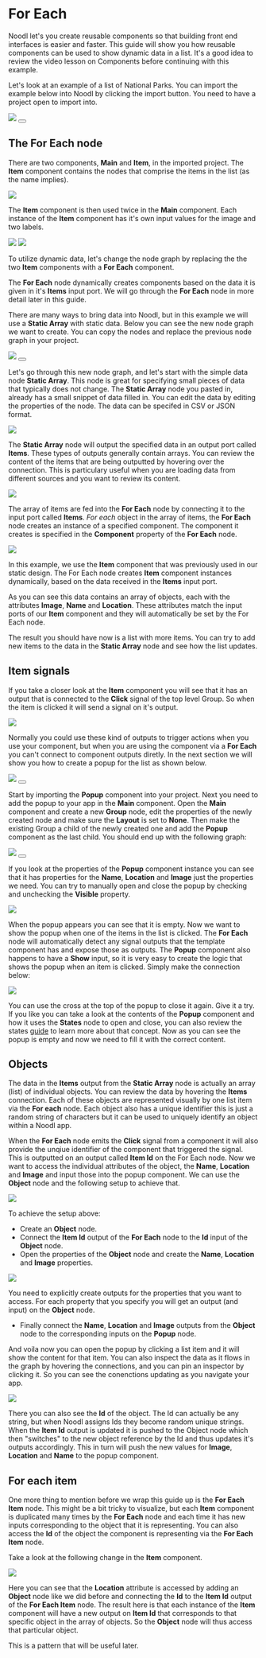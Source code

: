 # For Each

Noodl let's you create reusable components so that building front end interfaces is easier and faster. This guide will show you how reusable components can be used to show dynamic data in a list. It's a good idea to review the video lesson on Components before continuing with this example.

Let's look at an example of a list of National Parks. You can import the example below into Noodl by clicking the import button. You need to have a project open to import into.

<div class="ndl-images">
    <img src="/guides/for-each/screen.png" class="ndl-image small"></img>   
    <button class="ndl-import-button" onClick='importIntoNoodl("guides/for-each/project.zip")'></button>
</div>

## The For Each node

There are two components, **Main** and **Item**, in the imported project. The **Item** component contains the nodes that comprise the items in the list (as the name implies).

<div class="ndl-images">
    <img src="/guides/for-each/item-comp.png" class="ndl-image med"></img>  
</div>

The **Item** component is then used twice in the **Main** component. Each instance of the **Item** component has it's own input values for the image and two labels.

<div class="ndl-images">
    <img src="/guides/for-each/main-comp.png" class="ndl-image med"></img>  
     <img src="/guides/for-each/item-props.png" class="ndl-image small"></img>  
</div>

To utilize dynamic data, let's change the node graph by replacing the the two **Item** components with a **For Each** component.

The **For Each** node dynamically creates components based on the data it is given in it's **Items** input port. We will go through the **For Each** node in more detail later in this guide.

There are many ways to bring data into Noodl, but in this example we will use a **Static Array** with static data.
Below you can see the new node graph we want to create. You can copy the nodes and replace the previous node graph in your project.

<div class="ndl-images">
    <img src="/guides/for-each/for-each-nodes.png" class="ndl-image med"></img>  
     <button class="ndl-copy-nodes-button" onClick='copyJsonToClipboard({"nodes":[{"id":"c742d550-e134-e5ad-c6c3-0466ab68e456","type":"Group","x":430.22076842300993,"y":360.61425173633353,"parameters":{"backgroundColor":"#FFFFFF","scrollBehavior":"native","scrollEnabled":true},"ports":[],"children":[{"id":"26ca28ad-bc2c-43fe-e75d-95f8394e99d1","type":"For Each","x":450.22076842300993,"y":406.61425173633353,"parameters":{"template":"/Item"},"ports":[],"children":[]}]},{"id":"cdc83bfe-8962-cd05-7ac8-9e3c479d6aa0","type":"Static Data","x":158.22076842300993,"y":409.61425173633353,"parameters":{"csv":"","type":"json","json":"[\n     {\n        \"Image\":\"https://upload.wikimedia.org/wikipedia/commons/thumb/a/af/Grand_Canyon_view_from_Pima_Point_2010.jpg/460px-Grand_Canyon_view_from_Pima_Point_2010.jpg\",\n        \"Name\":\"Grand Canyon\",\n        \"Location\":\"Arizona,USA\"\n    },   \n    {\n        \"Image\":\"https://upload.wikimedia.org/wikipedia/commons/thumb/1/13/Tunnel_View%2C_Yosemite_Valley%2C_Yosemite_NP_-_Diliff.jpg/568px-Tunnel_View%2C_Yosemite_Valley%2C_Yosemite_NP_-_Diliff.jpg\",\n        \"Name\":\"Yosemite\",\n        \"Location\":\"California,USA\"\n    },\n    {\n        \"Image\":\"https://upload.wikimedia.org/wikipedia/commons/thumb/c/c9/YellowstonefallJUN05.JPG/500px-YellowstonefallJUN05.JPG\",\n        \"Name\":\"Yellowstone\",\n        \"Location\":\"Idaho, USA\"\n    },\n    {\n        \"Image\":\"https://upload.wikimedia.org/wikipedia/commons/thumb/1/10/Zion_angels_landing_view.jpg/568px-Zion_angels_landing_view.jpg\",\n        \"Name\":\"Zion National Park\",\n        \"Location\":\"Utah, USA\"\n    },\n    {\n        \"Image\":\"https://upload.wikimedia.org/wikipedia/commons/thumb/9/9c/Hvannadalshnjukur-Vatnajokull_National_Park.JPG/568px-Hvannadalshnjukur-Vatnajokull_National_Park.JPG\",\n        \"Name\":\"Vatnajökull\",\n        \"Location\":\"Iceland\"\n    }\n    \n]"},"ports":[],"children":[]}],"connections":[{"fromId":"cdc83bfe-8962-cd05-7ac8-9e3c479d6aa0","fromProperty":"items","toId":"26ca28ad-bc2c-43fe-e75d-95f8394e99d1","toProperty":"items"}]})'></button>
</div>

Let's go through this new node graph, and let's start with the simple data node **Static Array**. This node is great for specifying small pieces of data that typically does not change. The **Static Array** node you pasted in, already has a small snippet of data filled in. You can edit the data by editing the properties of the node. The data can be specifed in CSV or JSON format.

<div class="ndl-images">
    <img src="/guides/for-each/static-array.gif" class="ndl-image large"></img>  
</div>

The **Static Array** node will output the specified data in an output port called **Items**. These types of outputs generally contain arrays. You can review the content of the items that are being outputted by hovering over the connection. This is particulary useful when you are loading data from different sources and you want to review its content.

<div class="ndl-images">
    <img src="/guides/for-each/hover-data.png" class="ndl-image med"></img>  
</div>

The array of items are fed into the **For Each** node by connecting it to the input port called **Items**.
_For each_ object in the array of items, the **For Each** node creates an instance of a specified component. The component it creates is specified in the **Component** property of the **For Each** node.

<div class="ndl-images">
    <img src="/guides/for-each/for-each-props.png" class="ndl-image small"></img>  
</div>

In this example, we use the **Item** component that was previously used in our static design. The For Each node creates **Item** component instances dynamically, based on the data received in the **Items** input port.

As you can see this data contains an array of objects, each with the attributes **Image**, **Name** and **Location**. These attributes match the input ports of our **Item** component and they will automatically be set by the For Each node.

The result you should have now is a list with more items. You can try to add new items to the data in the **Static Array** node and see how the list updates.

## Item signals

If you take a closer look at the **Item** component you will see that it has an output that is connected to the **Click** signal of the top level Group. So when the item is clicked it will send a signal on it's output.

<div class="ndl-images">
    <img src="/guides/for-each/item-click.png" class="ndl-image med"></img>  
</div>

Normally you could use these kind of outputs to trigger actions when you use your component, but when you are using the component via a **For Each** you can't connect to component outputs diretly. In the next section we will show you how to create a popup for the list as shown below.

<div class="ndl-images">
    <img src="/guides/for-each/popup.gif" class="ndl-image small"></img>   
    <button class="ndl-import-button" onClick='importIntoNoodl("guides/for-each/popup.zip")'></button>
</div>

Start by importing the **Popup** component into your project. Next you need to add the popup to your app in the **Main** component. Open the **Main** component and create a new **Group** node, edit the properties of the newly created node and make sure the **Layout** is set to **None**. Then make the existing Group a child of the newly created one and add the **Popup** component as the last child. You should end up with the following graph:

<div class="ndl-images">
    <img src="/guides/for-each/popup-added.png" class="ndl-image med"></img>  
     <button class="ndl-copy-nodes-button" onClick='copyJsonToClipboard({"nodes":[{"id":"af1444ee-0758-cf0a-a71c-85f10b77dfc3","type":"Group","x":370.7168944404044,"y":40.66047664062552,"parameters":{"flexDirection":"none"},"ports":[],"children":[{"id":"0146080e-db5a-77e3-dac0-3b5895b3237d","type":"Group","x":390.7168944404044,"y":86.66047664062552,"parameters":{"backgroundColor":"#FFFFFF","scrollBehavior":"native"},"ports":[],"children":[{"id":"d776b345-2cc2-da78-1e08-d596bd8fd1f4","type":"For Each","x":410.7168944404044,"y":132.66047664062552,"parameters":{"template":"/Item"},"ports":[],"children":[]}]},{"id":"2f6929e1-fff1-39dd-90df-f701ace1ae54","type":"/Popup","x":390.7168944404044,"y":214.66047664062552,"parameters":{},"ports":[],"children":[]}]}],"connections":[]})'></button>
</div>

If you look at the properties of the **Popup** component instance you can see that it has properties for the **Name**, **Location** and **Image** just the properties we need. You can try to manually open and close the popup by checking and unchecking the **Visible** property.

<div class="ndl-images">
    <img src="/guides/for-each/popup-props.png" class="ndl-image small"></img>  
</div>

When the popup appears you can see that it is empty. Now we want to show the popup when one of the items in the list is clicked. The **For Each** node will automatically detect any signal outputs that the template component has and expose those as outputs. The **Popup** component also happens to have a **Show** input, so it is very easy to create the logic that shows the popup when an item is clicked. Simply make the connection below:

<div class="ndl-images">
    <img src="/guides/for-each/click-to-show.png" class="ndl-image med"></img>  
</div>

You can use the cross at the top of the popup to close it again. Give it a try. If you like you can take a look at the contents of the **Popup** component and how it uses the **States** node to open and close, you can also review the states [guide](/guides/states.md) to learn more about that concept. Now as you can see the popup is empty and now we need to fill it with the correct content.

## Objects

The data in the **Items** output from the **Static Array** node is actually an array (list) of individual objects. You can review the data by hovering the **Items** connection. Each of these objects are represented visually by one list item via the **For each** node. Each object also has a unique identifier this is just a random string of characters but it can be used to uniquely identify an object within a Noodl app.

When the **For Each** node emits the **Click** signal from a component it will also provide the unqiue identifier of the component that triggered the signal. This is outputted on an output called **Item Id** on the For Each node. Now we want to access the individual attributes of the object, the **Name**, **Location** and **Image** and input those into the popup component. We can use the **Object** node and the following setup to achieve that.

<div class="ndl-images">
    <img src="/guides/for-each/object-node.png" class="ndl-image med"></img>  
</div>

To achieve the setup above:

- Create an **Object** node.
- Connect the **Item Id** output of the **For Each** node to the **Id** input of the **Object** node.
- Open the properties of the **Object** node and create the **Name**, **Location** and **Image** properties.

<div class="ndl-images">
    <img src="/guides/for-each/object-props.gif" class="ndl-image med"></img>  
</div>

You need to explicitly create outputs for the properties that you want to access. For each property that you specify you will get an output (and input) on the **Object** node.

- Finally connect the **Name**, **Location** and **Image** outputs from the **Object** node to the corresponding inputs on the **Popup** node.

And voila now you can open the popup by clicking a list item and it will show the content for that item. You can also inspect the data as it flows in the graph by hovering the connections, and you can pin an inspector by clicking it. So you can see the conenctions updating as you navigate your app.

<div class="ndl-images">
    <img src="/guides/for-each/props-updating.gif" class="ndl-image med"></img>  
</div>

There you can also see the **Id** of the object. The Id can actually be any string, but when Noodl assigns Ids they become random unique strings. When the **Item Id** output is updated it is pushed to the Object node which then "switches" to the new object reference by the Id and thus updates it's outputs accordingly. This in turn will push the new values for **Image**, **Location** and **Name** to the popup component.

## For each item

One more thing to mention before we wrap this guide up is the **For Each Item** node. This might be a bit tricky to visualize, but each **Item** component is duplicated many times by the **For Each** node and each time it has new inputs corresponding to the object that it is representing. You can also access the **Id** of the object the component is representing via the **For Each Item** node.

Take a look at the following change in the **Item** component.

<div class="ndl-images">
    <img src="/guides/for-each/for-each-item.png" class="ndl-image med"></img>  
</div>

Here you can see that the **Location** attribute is accessed by adding an **Object** node like we did before and connecting the **Id** to the **Item Id** output of the **For Each Item** node. The result here is that each instance of the **Item** component will have a new output on **Item Id** that corresponds to that specific object in the array of objects. So the **Object** node will thus access that particular object.

This is a pattern that will be useful later.
